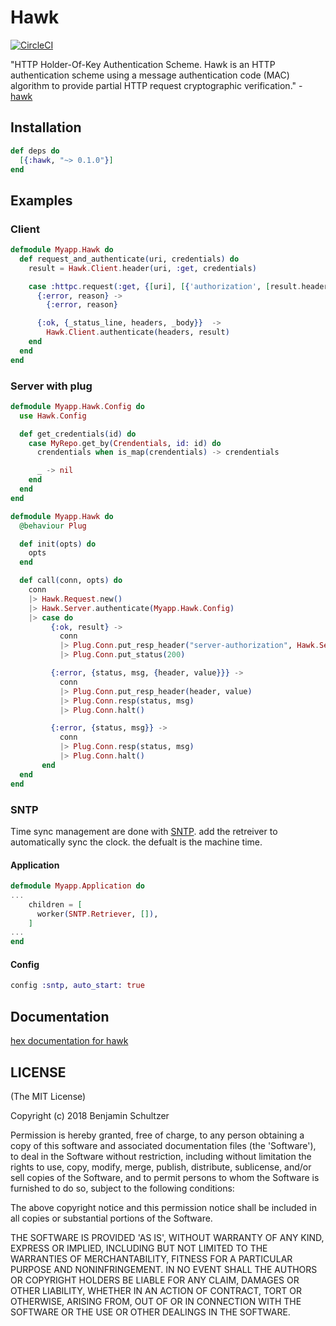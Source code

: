 # Hawk
[![CircleCI](https://circleci.com/gh/Schultzer/hawk.svg?style=svg)](https://circleci.com/gh/Schultzer/hawk)

"HTTP Holder-Of-Key Authentication Scheme.
Hawk is an HTTP authentication scheme using a message authentication code (MAC) algorithm to provide partial HTTP request cryptographic verification." - [hawk](https://github.com/hueniverse/hawk)

## Installation

```elixir
def deps do
  [{:hawk, "~> 0.1.0"}]
end
```

## Examples

### Client

```elixir
defmodule Myapp.Hawk do
  def request_and_authenticate(uri, credentials) do
    result = Hawk.Client.header(uri, :get, credentials)

    case :httpc.request(:get, {[uri], [{'authorization', [result.header]}]}) do
      {:error, reason} ->
        {:error, reason}

      {:ok, {_status_line, headers, _body}}  ->
        Hawk.Client.authenticate(headers, result)
    end
  end
end
```

### Server with plug

```elixir
defmodule Myapp.Hawk.Config do
  use Hawk.Config

  def get_credentials(id) do
    case MyRepo.get_by(Crendentials, id: id) do
      crendentials when is_map(crendentials) -> crendentials

      _ -> nil
    end
  end
end

defmodule Myapp.Hawk do
  @behaviour Plug

  def init(opts) do
    opts
  end

  def call(conn, opts) do
    conn
    |> Hawk.Request.new()
    |> Hawk.Server.authenticate(Myapp.Hawk.Config)
    |> case do
         {:ok, result} ->
           conn
           |> Plug.Conn.put_resp_header("server-authorization", Hawk.Server.header(result))
           |> Plug.Conn.put_status(200)

         {:error, {status, msg, {header, value}}} ->
           conn
           |> Plug.Conn.put_resp_header(header, value)
           |> Plug.Conn.resp(status, msg)
           |> Plug.Conn.halt()

         {:error, {status, msg}} ->
           conn
           |> Plug.Conn.resp(status, msg)
           |> Plug.Conn.halt()
       end
  end
end
```

### SNTP
Time sync management are done with [SNTP](https://github.com/Schultzer/sntp). add the retreiver to automatically sync the clock. the defualt is the machine time.

#### Application
```elixir
defmodule Myapp.Application do
...
    children = [
      worker(SNTP.Retriever, []),
    ]
...
end
```

#### Config
```elixir
config :sntp, auto_start: true
```

## Documentation

[hex documentation for hawk](https://hexdocs.pm/hawk)


## LICENSE

(The MIT License)

Copyright (c) 2018 Benjamin Schultzer

Permission is hereby granted, free of charge, to any person obtaining a copy of this software and associated documentation files (the 'Software'), to deal in the Software without restriction, including without limitation the rights to use, copy, modify, merge, publish, distribute, sublicense, and/or sell copies of the Software, and to permit persons to whom the Software is furnished to do so, subject to the following conditions:

The above copyright notice and this permission notice shall be included in all copies or substantial portions of the Software.

THE SOFTWARE IS PROVIDED 'AS IS', WITHOUT WARRANTY OF ANY KIND, EXPRESS OR IMPLIED, INCLUDING BUT NOT LIMITED TO THE WARRANTIES OF MERCHANTABILITY, FITNESS FOR A PARTICULAR PURPOSE AND NONINFRINGEMENT. IN NO EVENT SHALL THE AUTHORS OR COPYRIGHT HOLDERS BE LIABLE FOR ANY CLAIM, DAMAGES OR OTHER LIABILITY, WHETHER IN AN ACTION OF CONTRACT, TORT OR OTHERWISE, ARISING FROM, OUT OF OR IN CONNECTION WITH THE SOFTWARE OR THE USE OR OTHER DEALINGS IN THE SOFTWARE.
